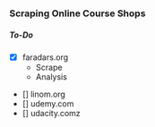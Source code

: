 ### Scraping Online Course Shops

##### To-Do
- [x] faradars.org
	- Scrape
	- Analysis
- [] linom.org
- [] udemy.com
- [] udacity.comz